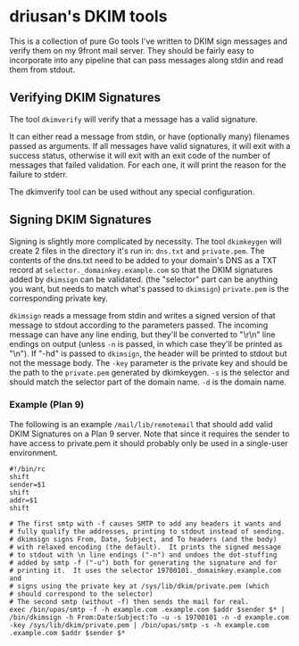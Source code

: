 # driusan's DKIM tools

This is a collection of pure Go tools I've written to DKIM sign
messages and verify them on my 9front mail server.  They should be
fairly easy to incorporate into any pipeline that can pass messages
along stdin and read them from stdout.

## Verifying DKIM Signatures

The tool `dkimverify` will verify that a message has a valid
signature.

It can either read a message from stdin, or have (optionally many)
filenames passed as arguments.  If all messages have valid signatures,
it will exit with a success status, otherwise it will exit with an
exit code of the number of messages that failed validation.  For each
one, it will print the reason for the failure to stderr.

The dkimverify tool can be used without any special configuration.

## Signing DKIM Signatures

Signing is slightly more complicated by necessity.  The tool
`dkimkeygen` will create 2 files in the directory it's run in:
`dns.txt` and `private.pem`.  The contents of the dns.txt need to be
added to your domain's DNS as a TXT record at
`selector._domainkey.example.com` so that the DKIM signatures added by
`dkimsign` can be validated.  (the "selector" part can be anything you
want, but needs to match what's passed to `dkimsign`) `private.pem` is
the corresponding private key.

`dkimsign` reads a message from stdin and writes a signed version of
that message to stdout according to the parameters passed.  The
incoming message can have any line ending, but they'll be converted to
"\r\n" line endings on output (unless `-n` is passed, in which case
they'll be printed as "\n").  If "-hd" is passed to `dkimsign`, the
header will be printed to stdout but not the message body.  The `-key`
parameter is the private key and should be the path to the
`private.pem` generated by dkimkeygen.  `-s` is the selector and
should match the selector part of the domain name.  `-d` is the domain
name.

### Example (Plan 9)

The following is an example `/mail/lib/remotemail` that should add
valid DKIM Signatures on a Plan 9 server.  Note that since it requires
the sender to have access to private.pem it should probably only be
used in a single-user environment.

```
#!/bin/rc
shift
sender=$1
shift
addr=$1
shift

# The first smtp with -f causes SMTP to add any headers it wants and
# fully qualify the addresses, printing to stdout instead of sending.
# dkimsign signs From, Date, Subject, and To headers (and the body)
# with relaxed encoding (the default).  It prints the signed message
# to stdout with \n line endings ("-n") and undoes the dot-stuffing
# added by smtp -f ("-u") both for generating the signature and for
# printing it.  It uses the selector 19700101._domainkey.example.com and
# signs using the private key at /sys/lib/dkim/private.pem (which
# should correspond to the selector)
# The second smtp (without -f) then sends the mail for real.
exec /bin/upas/smtp -f -h example.com .example.com $addr $sender $* | /bin/dkimsign -h From:Date:Subject:To -u -s 19700101 -n -d example.com -key /sys/lib/dkim/private.pem | /bin/upas/smtp -s -h example.com .example.com $addr $sender $*
```
